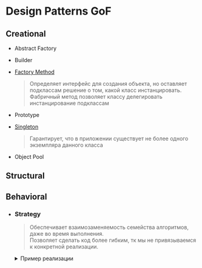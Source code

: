 # Design Patterns GoF

## Creational
* Abstract Factory
* Builder
* [Factory Method](Creational/FactoryMethod.md)
  
  > Определяет интерфейс для создания объекта, но оставляет подклассам решение о том, какой класс инстанцировать. Фабричный метод позволяет классу делегировать инстанцирование подклассам
  
* Prototype
* [Singleton](Creational/Singleton.md)

  > Гарантирует, что в приложении существует не более одного экземпляра данного класса
  
* Object Pool

## Structural

## Behavioral
* ### Strategy
  > Обеспечивает взаимозаменяемость семейства алгоритмов, даже во время выполнения.<br>
  Позволяет сделать код более гибким, тк мы не привязываемся к конкретной реализации.

  <details>
  <summary>Пример реализации</summary>

  <br>Мы хотим добавить для игрока возможность наносить удар.
  <br>Но мы не будем завязываться на конкретный удар, его конкретная реализация нас не волнует
  
  ```swift
  protocol IAttackStrategy {
    func attack()
  }

  class User {
    var attackStategy: IAttackStrategy

    func attack() {
      attackStategy.attack()
    }
    ...
  }

  class ConcreteAttack: IAttackStrategy {
    func attack() {
      ...
    }
  }
  ```
  </details>


